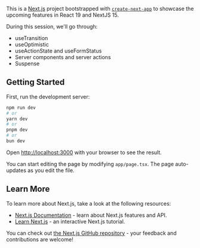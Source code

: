 This is a [Next.js](https://nextjs.org) project bootstrapped with [`create-next-app`](https://nextjs.org/docs/app/api-reference/create-next-app) to showcase the upcoming features in React 19 and NextJS 15.

During this session, we'll go through:

- useTransition
- useOptimistic
- useActionState and useFormStatus
- Server components and server actions
- Suspense

## Getting Started

First, run the development server:

```bash
npm run dev
# or
yarn dev
# or
pnpm dev
# or
bun dev
```

Open [http://localhost:3000](http://localhost:3000) with your browser to see the result.

You can start editing the page by modifying `app/page.tsx`. The page auto-updates as you edit the file.

## Learn More

To learn more about Next.js, take a look at the following resources:

- [Next.js Documentation](https://nextjs.org/docs) - learn about Next.js features and API.
- [Learn Next.js](https://nextjs.org/learn) - an interactive Next.js tutorial.

You can check out [the Next.js GitHub repository](https://github.com/vercel/next.js) - your feedback and contributions are welcome!

